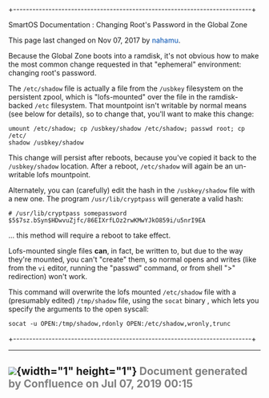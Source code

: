 +--------------------------------------------------------------------------+
<div class="pageheader">

<span class="pagetitle"> SmartOS Documentation : Changing Root's
Password in the Global Zone </span>

</div>

<div class="pagesubheading">

This page last changed on Nov 07, 2017 by
<font color="#0050B2">nahamu</font>.

</div>

Because the Global Zone boots into a ramdisk, it's not obvious how to
make the most common change requested in that "ephemeral" environment:
changing root's password.

The `/etc/shadow` file is actually a file from the `/usbkey` filesystem
on the persistent zpool, which is "lofs-mounted" over the file in the
ramdisk-backed `/etc` filesystem. That mountpoint isn't writable by
normal means (see below for details), so to change that, you'll want to
make this change:

<div class="code panel" style="border-width: 1px;">

<div class="codeContent panelContent">

<div id="root">

``` {.theme: .Confluence; .brush: .java; .gutter: .false}
umount /etc/shadow; cp /usbkey/shadow /etc/shadow; passwd root; cp /etc/
shadow /usbkey/shadow
```

</div>

</div>

</div>

This change will persist after reboots, because you've copied it back to
the `/usbkey/shadow` location. After a reboot, `/etc/shadow` will again
be an un-writable lofs mountpoint.

Alternately, you can (carefully) edit the hash in the `/usbkey/shadow`
file with a new one. The program `/usr/lib/cryptpass` will generate a
valid hash:

<div class="code panel" style="border-width: 1px;">

<div class="codeContent panelContent">

<div id="root">

``` {.theme: .Confluence; .brush: .java; .gutter: .false}
# /usr/lib/cryptpass somepassword
$5$7sz.bSyn$HDwvuZjfc/86EIXrfLOz2rwKMwYJkO859i/u5nrI9EA
```

</div>

</div>

</div>

... this method will require a reboot to take effect.

Lofs-mounted single files **can**, in fact, be written to, but due to
the way they're mounted, you can't "create" them, so normal opens and
writes (like from the `vi` editor, running the "passwd" command, or from
shell "&gt;" redirection) won't work.

This command will overwrite the lofs mounted `/etc/shadow` file with a
(presumably edited) `/tmp/shadow` file, using the `socat` binary , which
lets you specify the arguments to the open syscall:

<div class="code panel" style="border-width: 1px;">

<div class="codeContent panelContent">

<div id="root">

``` {.theme: .Confluence; .brush: .java; .gutter: .false}
socat -u OPEN:/tmp/shadow,rdonly OPEN:/etc/shadow,wronly,trunc
```

</div>

</div>

</div>
+--------------------------------------------------------------------------+

  ----------------------------------------------------------------------------------
  ![](images/border/spacer.gif){width="1" height="1"}
  <font color="grey">Document generated by Confluence on Jul 07, 2019 00:15</font>
  ----------------------------------------------------------------------------------



